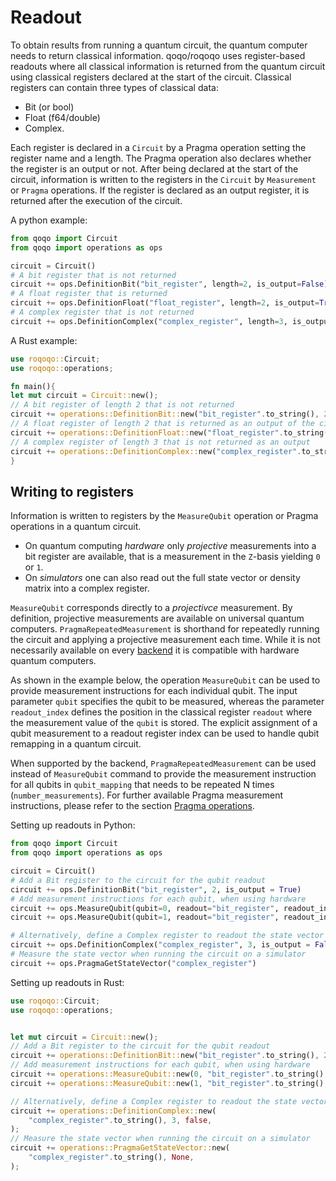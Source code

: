 # Readout

To obtain results from running a quantum circuit, the quantum computer needs to return classical information.
qoqo/roqoqo uses register-based readouts where all classical information is returned from the quantum circuit using classical registers declared at the start of the circuit. 
Classical registers can contain three types of classical data:

* Bit (or bool)
* Float (f64/double)
* Complex.

Each register is declared in a `Circuit` by a Pragma operation setting the register name and a length. The Pragma operation also declares whether the register is an output or not.
After being declared at the start of the circuit, information is written to the registers in the `Circuit` by `Measurement` or `Pragma` operations.
If the register is declared as an output register, it is returned after the execution of the circuit.

A python example:

```python
from qoqo import Circuit
from qoqo import operations as ops

circuit = Circuit()
# A bit register that is not returned
circuit += ops.DefinitionBit("bit_register", length=2, is_output=False)
# A float register that is returned
circuit += ops.DefinitionFloat("float_register", length=2, is_output=True)
# A complex register that is not returned
circuit += ops.DefinitionComplex("complex_register", length=3, is_output=False)
```

A Rust example:

```rust
use roqoqo::Circuit;
use roqoqo::operations;

fn main(){
let mut circuit = Circuit::new();
// A bit register of length 2 that is not returned
circuit += operations::DefinitionBit::new("bit_register".to_string(), 2, false);
// A float register of length 2 that is returned as an output of the circuit
circuit += operations::DefinitionFloat::new("float_register".to_string(), 2, true);
// A complex register of length 3 that is not returned as an output
circuit += operations::DefinitionComplex::new("complex_register".to_string(), 3, false);
}
```

## Writing to registers

Information is written to registers by the `MeasureQubit` operation or Pragma operations in a quantum circuit.

* On quantum computing _hardware_ only _projective_ measurements into a bit register are available, that is a measurement in the `Z`-basis yielding `0` or `1`.
* On _simulators_ one can also read out the full state vector or density matrix into a complex register.

`MeasureQubit` corresponds directly to a _projectivce_ measurement. By definition, projective measurements are available on universal quantum computers. 
`PragmaRepeatedMeasurement` is shorthand for repeatedly running the circuit and applying a projective measurement each time. While it is not necessarily available on every [backend](backends.md) it is compatible with hardware quantum computers.

As shown in the example below, the operation `MeasureQubit` can be used to provide measurement instructions for each individual qubit. The input parameter `qubit` specifies the qubit to be measured, whereas the parameter `readout_index` defines the position in the classical register `readout` where the measurement value of the `qubit` is stored. The explicit assignment of a qubit measurement to a readout register index can be used to handle qubit remapping in a quantum circuit.

When supported by the backend, `PragmaRepeatedMeasurement` can be used instead of `MeasureQubit` command to provide the measurement instruction for all qubits in `qubit_mapping` that needs to be repeated N times (`number_measurements`). For further available Pragma measurement instructions, please refer to the section [Pragma operations](pragma.md).

Setting up readouts in Python:

```python
from qoqo import Circuit
from qoqo import operations as ops

circuit = Circuit()
# Add a Bit register to the circuit for the qubit readout
circuit += ops.DefinitionBit("bit_register", 2, is_output = True)
# Add measurement instructions for each qubit, when using hardware
circuit += ops.MeasureQubit(qubit=0, readout="bit_register", readout_index=0)
circuit += ops.MeasureQubit(qubit=1, readout="bit_register", readout_index=1)

# Alternatively, define a Complex register to readout the state vector
circuit += ops.DefinitionComplex("complex_register", 3, is_output = False)
# Measure the state vector when running the circuit on a simulator
circuit += ops.PragmaGetStateVector("complex_register")
```

Setting up readouts in Rust:

```rust
use roqoqo::Circuit;
use roqoqo::operations;


let mut circuit = Circuit::new();
// Add a Bit register to the circuit for the qubit readout
circuit += operations::DefinitionBit::new("bit_register".to_string(), 2, true);
// Add measurement instructions for each qubit, when using hardware
circuit += operations::MeasureQubit::new(0, "bit_register".to_string(), 0);
circuit += operations::MeasureQubit::new(1, "bit_register".to_string(), 1);

// Alternatively, define a Complex register to readout the state vector
circuit += operations::DefinitionComplex::new(
    "complex_register".to_string(), 3, false,
);
// Measure the state vector when running the circuit on a simulator
circuit += operations::PragmaGetStateVector::new(
    "complex_register".to_string(), None,
);
```
